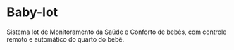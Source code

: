 # Baby-Iot

Sistema Iot de Monitoramento da Saúde e Conforto de bebês, com controle remoto e automático do quarto do bebê.

<div align="center"
img src="![Logo - BabyIoT](https://user-images.githubusercontent.com/66453256/177552264-51a92664-a5d3-4e23-a97f-0f172c7dc3d8.png)" width="100px" /
/div>
